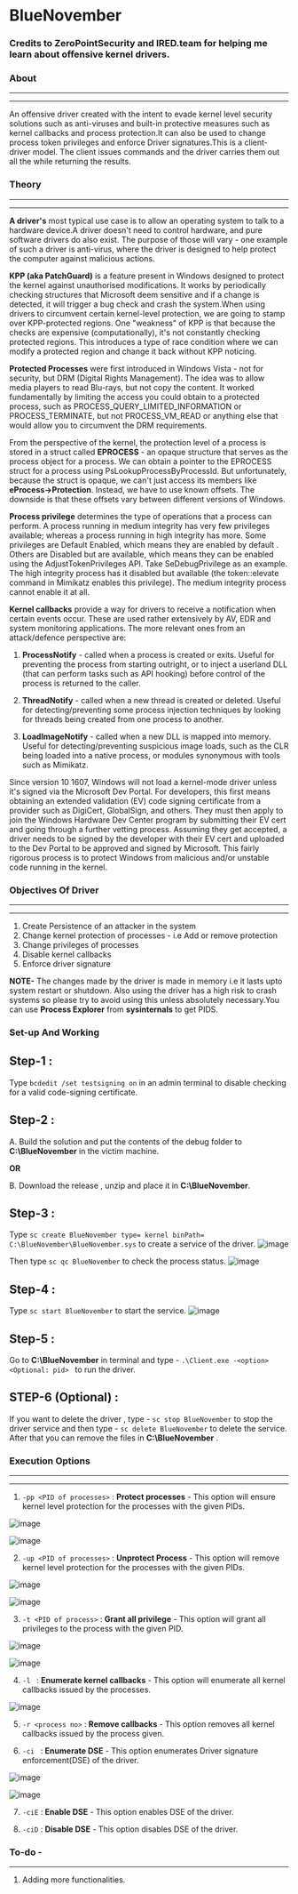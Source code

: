 # BlueNovember

### Credits to ZeroPointSecurity and IRED.team for helping me learn about offensive kernel drivers.

### About
-----
-----
An offensive driver created with the intent to evade kernel level security solutions such as anti-viruses and built-in protective measures such as kernel callbacks and process protection.It can also be used to change process token privileges and enforce Driver signatures.This is a client-driver model. The client issues commands and the driver carries them out all the while returning the results.

### Theory
-----
-----
**A driver's** most typical use case is to allow an operating system to talk to a hardware device.A driver doesn't need to control hardware, and pure software drivers do also exist.  The purpose of those will vary - one example of such a driver is anti-virus, where the driver is designed to help protect the computer against malicious actions.

**KPP (aka PatchGuard)** is a feature present in Windows designed to protect the kernel against unauthorised modifications.  It works by periodically checking structures that Microsoft deem sensitive and if a change is detected, it will trigger a bug check and crash the system.When using drivers to circumvent certain kernel-level protection, we are going to stamp over KPP-protected regions.  One "weakness" of KPP is that because the checks are expensive (computationally), it's not constantly checking protected regions.  This introduces a type of race condition where we can modify a protected region and change it back without KPP noticing.

**Protected Processes** were first introduced in Windows Vista - not for security, but DRM (Digital Rights Management).  The idea was to allow media players to read Blu-rays, but not copy the content.  It worked fundamentally by limiting the access you could obtain to a protected process, such as PROCESS_QUERY_LIMITED_INFORMATION or PROCESS_TERMINATE, but not PROCESS_VM_READ or anything else that would allow you to circumvent the DRM requirements.

From the perspective of the kernel, the protection level of a process is stored in a struct called **EPROCESS** - an opaque structure that serves as the process object for a process.  We can obtain a pointer to the EPROCESS struct for a process using PsLookupProcessByProcessId.  But unfortunately, because the struct is opaque, we can't just access its members like **eProcess->Protection**.  Instead, we have to use known offsets.  The downside is that these offsets vary between different versions of Windows.

**Process privilege** determines the type of operations that a process can perform.  A process running in medium integrity has very few privileges available; whereas a process running in high integrity has more.  Some privileges are Default Enabled, which means they are enabled by default .  Others are Disabled but are available, which means they can be enabled using the AdjustTokenPrivileges API. Take SeDebugPrivilege as an example.  The high integrity process has it disabled but available (the token::elevate command in Mimikatz enables this privilege).  The medium integrity process cannot enable it at all.

**Kernel callbacks** provide a way for drivers to receive a notification when certain events occur. These are used rather extensively by AV, EDR and system monitoring applications. The more relevant ones from an attack/defence perspective are:

1. **ProcessNotify** - called when a process is created or exits.  Useful for preventing the process from starting outright, or to inject a userland DLL (that can perform tasks such as API hooking) before control of the process is returned to the caller.

2. **ThreadNotify** - called when a new thread is created or deleted.  Useful for detecting/preventing some process injection techniques by looking for threads being created from one process to another.

3. **LoadImageNotify** - called when a new DLL is mapped into memory.  Useful for detecting/preventing suspicious image loads, such as the CLR being loaded into a native process, or modules synonymous with tools such as Mimikatz.

Since version 10 1607, Windows will not load a kernel-mode driver unless it's signed via the Microsoft Dev Portal.  For developers, this first means obtaining an extended validation (EV) code signing certificate from a provider such as DigiCert, GlobalSign, and others.  They must then apply to join the Windows Hardware Dev Center program by submitting their EV cert and going through a further vetting process.  Assuming they get accepted, a driver needs to be signed by the developer with their EV cert and uploaded to the Dev Portal to be approved and signed by Microsoft. This fairly rigorous process is to protect Windows from malicious and/or unstable code running in the kernel.


### Objectives Of Driver
------
-----
1. Create Persistence of an attacker in the system
2. Change kernel protection of processes - i.e Add or remove protection
3. Change privileges of processes
4. Disable kernel callbacks
5. Enforce driver signature

**NOTE-** The changes made by the driver is made in memory i.e it lasts upto system restart or shutdown. Also using the driver has a high risk to crash systems so please try to avoid using this unless absolutely necessary.You can use **Process Explorer** from **sysinternals** to get PIDS.

### Set-up And Working

Step-1 :
----
Type `bcdedit /set testsigning on` in an admin terminal to disable checking for a valid code-signing certificate.

Step-2 :
----
A.  Build the solution and put the contents of the debug folder to **C:\BlueNovember** in the victim machine.

**OR**

B.  Download the release , unzip and place it in **C:\BlueNovember**.


Step-3 :
-----
Type `sc create BlueNovember type= kernel binPath= C:\BlueNovember\BlueNovember.sys` to create a service of the driver.
  ![image](https://github.com/Swayampadhy/BlueNovember/assets/37104162/b0279f91-8885-4869-92a0-fe411e75a303)

Then type `sc qc BlueNovember` to check the process status.
  ![image](https://github.com/Swayampadhy/BlueNovember/assets/37104162/3c4a12cd-cb64-4a16-9df5-57afa8930614)


Step-4 :
------

Type `sc start BlueNovember` to start the service.
  ![image](https://github.com/Swayampadhy/BlueNovember/assets/37104162/6d9a8cff-c1fb-494e-abfc-e47763b279c4)

Step-5 :
------
Go to **C:\BlueNovember** in terminal and type - `.\Client.exe -<option> <Optional: pid> ` to run the driver.

STEP-6 (Optional) :
-----
If you want to delete the driver , type - `sc stop BlueNovember` to stop the driver service and then type - `sc delete BlueNovember` to delete the service. After that you can remove the files in **C:\BlueNovember** .

### Execution Options 
-------
-------
1. `-pp <PID of processes>` : **Protect processes** - This option will ensure kernel level protection for the processes with the given PIDs.

  ![image](https://github.com/Swayampadhy/BlueNovember/assets/37104162/4f4beab3-47e0-4194-b50f-b6e45eed00dc)

  ![image](https://github.com/Swayampadhy/BlueNovember/assets/37104162/cb077b79-ccda-480b-936f-a8bf83e8e387)

2. `-up <PID of processes>` : **Unprotect Process** - This option will remove kernel level protection for the processes with the given PIDs.

  ![image](https://github.com/Swayampadhy/BlueNovember/assets/37104162/41b97ce6-c4ac-4193-99ee-40e80bc7eea8)


  ![image](https://github.com/Swayampadhy/BlueNovember/assets/37104162/38ec40fc-e442-4e99-9427-455dfe0bb17d)

3. `-t <PID of process>`    : **Grant all privilege** - This option will grant all privileges to the process with the given PID.


  ![image](https://github.com/Swayampadhy/BlueNovember/assets/37104162/64e2f00a-263f-4aad-badc-1cb6c53cb259)


  ![image](https://github.com/Swayampadhy/BlueNovember/assets/37104162/caef801b-b2d0-4417-a441-7078b5ba62fb)

4. `-l `    : **Enumerate kernel callbacks** - This option will enumerate all kernel callbacks issued by the processes.

![image](https://github.com/Swayampadhy/BlueNovember/assets/37104162/fadb80e5-cbcb-40a7-8b1c-7fb45d4cccdd)

5. `-r <process no>`    : **Remove callbacks** - This option removes all kernel callbacks issued by the process given.

6. `-ci `                   : **Enumerate DSE** - This option enumerates Driver signature enforcement(DSE) of the driver.


  ![image](https://github.com/Swayampadhy/BlueNovember/assets/37104162/1812d277-8990-47e8-86b5-0ee61b4575ed)


  ![image](https://github.com/Swayampadhy/BlueNovember/assets/37104162/291d60f7-e34d-4bae-8eed-e42d4f96127e)

7. `-ciE`                   : **Enable DSE** - This option enables DSE of the driver.

8. `-ciD`                   : **Disable DSE** - This option disables DSE of the driver.


### To-do -
-------
1. Adding more functionalities.
